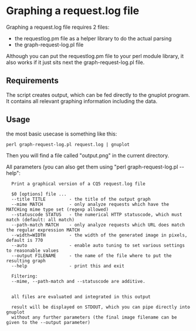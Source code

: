 # Graphing a request.log file

Graphing a request.log file requires 2 files:
* the requestlog.pm file as a helper library to do the actual parsing
* the graph-request-log.pl file

Although you can put the requestlog.pm file to your perl module library, it also works if it just sits next the graph-request-log.pl file.


## Requirements

The script creates output, which can be fed directly to the gnuplot program. It contains all relevant graphing information including the data.

## Usage

the most basic usecase is something like this:

``` 
perl graph-request-log.pl request.log | gnuplot 
```

Then you will find a file called "output.png" in the current directory.

All parameters (you can also get them using "perl graph-request-log.pl --help":

```
  Print a graphical version of a CQ5 request.log file

  $0 [options] file ...
  --title TITLE         - the title of the output graph
  --mime MATCH          - only analyze requests which have the MATCHing mime type set (regexp allowed)
  --statuscode STATUS   - the numerical HTTP statuscode, which must match (default: all match)
  --path-match MATCH    - only analyze requests which URL does match the regular expression MATCH
  --width=WIDTH         - the width of the generated image in pixels, default is 770
  --auto                - enable auto tuning to set various settings to reasonable values
  --output FILENAME     - the name of the file where to put the resulting graph
  --help                - print this and exit

  Filtering:
  --mime, --path-match and --statuscode are additive.


  all files are evaluated and integrated in this output

  result will be displayed on STDOUT, which you can pipe directly into gnuplot
  without any further parameters (the final image filename can be given to the --output parameter)

``` 







